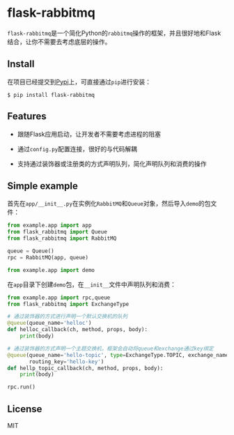 # flask-rabbitmq

`flask-rabbitmq`是一个简化Python的`rabbitmq`操作的框架，并且很好地和Flask结合，让你不需要去考虑底层的操作。


## Install

在项目已经提交到[Pypi](https://pypi.org/project/flask-rabbitmq/)上，可直接通过`pip`进行安装：

```
$ pip install flask-rabbitmq
```

## Features

- 跟随Flask应用启动，让开发者不需要考虑进程的阻塞

- 通过`config.py`配置连接，很好的与代码解耦

- 支持通过装饰器或注册类的方式声明队列，简化声明队列和消费的操作

## Simple example

首先在`app/__init__.py`在实例化`RabbitMQ`和`Queue`对象，然后导入`demo`的包文件：

```python
from example.app import app
from flask_rabbitmq import Queue
from flask_rabbitmq import RabbitMQ

queue = Queue()
rpc = RabbitMQ(app, queue)

from example.app import demo
```

在`app`目录下创建`demo`包，在`__init__`文件中声明队列和消费：

```python
from example.app import rpc,queue
from flask_rabbitmq import ExchangeType

# 通过装饰器的方式进行声明一个默认交换机的队列
@queue(queue_name='helloc')
def helloc_callback(ch, method, props, body):
    print(body)

# 通过装饰器的方式声明一个主题交换机，框架会自动将queue和exchange通过key绑定
@queue(queue_name='hello-topic', type=ExchangeType.TOPIC, exchange_name='hello-exchange',
       routing_key='hello-key')
def hellp_topic_callback(ch, method, props, body):
    print(body)

rpc.run()
```

## License

MIT